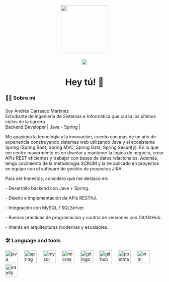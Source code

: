 <div align="center">
  <img height="150" src="https://media.giphy.com/media/M9gbBd9nbDrOTu1Mqx/giphy.gif"  />
</div>

###

<div align="center">
  <img src="https://visitor-badge.laobi.icu/badge?page_id=HoldenAndy.HoldenAndy&right_color=green"  />
</div>

###

<h1 align="center">Hey tú! 👋</h1>

###

<h3 align="left">👩‍💻  Sobre mí</h3>

###

<p align="left">Soy Andrés Carrasco Martínez<br>Estudiante de ingeniería de Sistemas e Informática que cursa los últimos ciclos de la carrera<br>Backend Developer | Java - Spring |</p>
<p align="left">Me apasiona la tecnología y la innovación, cuento con más de un año de experiencia construyendo sistemas web utilizando Java y el ecosistema Spring (Spring Boot, Spring MVC, Spring Data, Spring Security). En lo que me centro mayormente es en diseñar y mantener la lógica de negocio, crear APIs REST eficientes y trabajar con bases de datos relacionales.
Además, tengo cocimiento de la metodología SCRUM y la he aplicado en proyectos en equipo con el software de gestión de proyectos JIRA.</p>

Para ser honestos, considero que me destaco en:
<p align="left">- Desarrollo backend con Java + Spring.</p>
<p align="left">- Diseño e implementación de APIs RESTful.</p>
<p align="left">- Integración con MySQL / SQLServer.</p>
<p align="left">- Buenas prácticas de programación y control de versiones con Git/GitHub.</p>
<p align="left">- Interés en arquitecturas modernas y escalables.</p>

<h3 align="left">🛠 Language and tools</h3>

<div align="left">
  <img src="https://cdn.jsdelivr.net/gh/devicons/devicon/icons/java/java-original.svg" height="40" alt="java logo"  />
  <img width="12" />
  <img src="https://cdn.jsdelivr.net/gh/devicons/devicon/icons/spring/spring-original.svg" height="40" alt="spring logo"  />
  <img width="12" />
  <img src="https://cdn.jsdelivr.net/gh/devicons/devicon/icons/mysql/mysql-original.svg" height="40" alt="mysql logo"  />
  <img width="12" />
  <img src="https://cdn.jsdelivr.net/gh/devicons/devicon/icons/microsoftsqlserver/microsoftsqlserver-plain.svg" height="40" alt="microsoftsqlserver logo"  />
  <img width="12" />
  <img src="https://cdn.jsdelivr.net/gh/devicons/devicon/icons/git/git-original.svg" height="40" alt="git logo"  />
  <img width="12" />
  <img src="https://skillicons.dev/icons?i=github" height="40" alt="github logo"  />
  <img width="12" />
  <img src="https://skillicons.dev/icons?i=postman" height="40" alt="postman logo"  />
  <img width="12" />
  <img src="https://cdn.jsdelivr.net/gh/devicons/devicon/icons/vim/vim-original.svg" height="40" alt="vim logo"  />
  <img width="12" />
  <img src="https://cdn.jsdelivr.net/gh/devicons/devicon/icons/intellij/intellij-original.svg" height="40" alt="intellij logo"  />
  <img width="12" />
</div>
